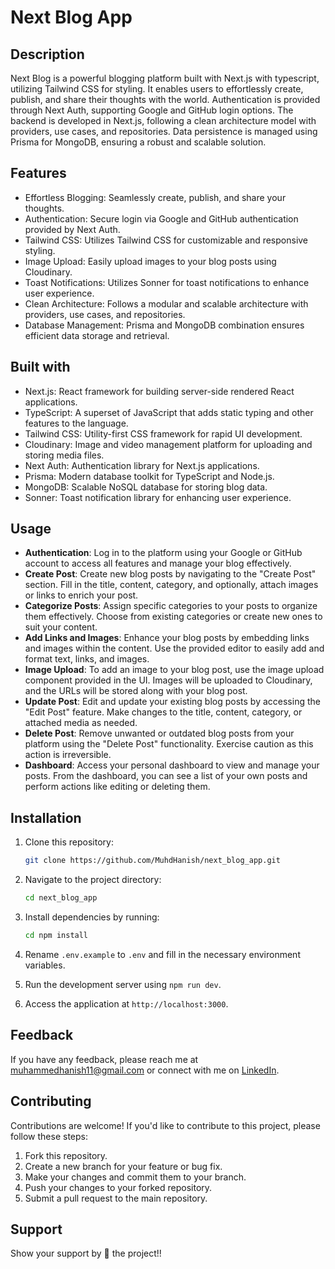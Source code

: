 # Next Blog App

## Description
Next Blog is a powerful blogging platform built with Next.js with typescript, utilizing Tailwind CSS for styling. It enables users to effortlessly create, publish, and share their thoughts with the world. Authentication is provided through Next Auth, supporting Google and GitHub login options. The backend is developed in Next.js, following a clean architecture model with providers, use cases, and repositories. Data persistence is managed using Prisma for MongoDB, ensuring a robust and scalable solution.

## Features
- Effortless Blogging: Seamlessly create, publish, and share your thoughts.
- Authentication: Secure login via Google and GitHub authentication provided by Next Auth.
- Tailwind CSS: Utilizes Tailwind CSS for customizable and responsive styling.
- Image Upload: Easily upload images to your blog posts using Cloudinary.
- Toast Notifications: Utilizes Sonner for toast notifications to enhance user experience.
- Clean Architecture: Follows a modular and scalable architecture with providers, use cases, and repositories.
- Database Management: Prisma and MongoDB combination ensures efficient data storage and retrieval.

## Built with
- Next.js: React framework for building server-side rendered React applications.
- TypeScript: A superset of JavaScript that adds static typing and other features to the language.
- Tailwind CSS: Utility-first CSS framework for rapid UI development.
- Cloudinary: Image and video management platform for uploading and storing media files.
- Next Auth: Authentication library for Next.js applications.
- Prisma: Modern database toolkit for TypeScript and Node.js.
- MongoDB: Scalable NoSQL database for storing blog data.
- Sonner: Toast notification library for enhancing user experience.

## Usage
- **Authentication**: Log in to the platform using your Google or GitHub account to access all features and manage your blog effectively.
- **Create Post**: Create new blog posts by navigating to the "Create Post" section. Fill in the title, content, category, and optionally, attach images or links to enrich your post.
- **Categorize Posts**: Assign specific categories to your posts to organize them effectively. Choose from existing categories or create new ones to suit your content.
- **Add Links and Images**: Enhance your blog posts by embedding links and images within the content. Use the provided editor to easily add and format text, links, and images.
- **Image Upload**: To add an image to your blog post, use the image upload component provided in the UI. Images will be uploaded to Cloudinary, and the URLs will be stored along with your blog post.
- **Update Post**: Edit and update your existing blog posts by accessing the "Edit Post" feature. Make changes to the title, content, category, or attached media as needed.
- **Delete Post**: Remove unwanted or outdated blog posts from your platform using the "Delete Post" functionality. Exercise caution as this action is irreversible.
- **Dashboard**: Access your personal dashboard to view and manage your posts. From the dashboard, you can see a list of your own posts and perform actions like editing or deleting them.

## Installation
1. Clone this repository:
   ```bash
   git clone https://github.com/MuhdHanish/next_blog_app.git

2. Navigate to the project directory:
   ```bash
   cd next_blog_app

3. Install dependencies by running: 
   ```bash
   cd npm install

4. Rename `.env.example` to `.env` and fill in the necessary environment variables.

5. Run the development server using `npm run dev`.

6. Access the application at `http://localhost:3000`.

## Feedback

If you have any feedback, please reach me at [muhammedhanish11@gmail.com](mailto:muhammedhanish11@gmail.com) or connect with me on [LinkedIn](https://www.linkedin.com/in/muhdhanish/).


## Contributing
Contributions are welcome! If you'd like to contribute to this project, please follow these steps:
1. Fork this repository.
2. Create a new branch for your feature or bug fix.
3. Make your changes and commit them to your branch.
4. Push your changes to your forked repository.
5. Submit a pull request to the main repository.


## Support

Show your support by 🌟 the project!!
